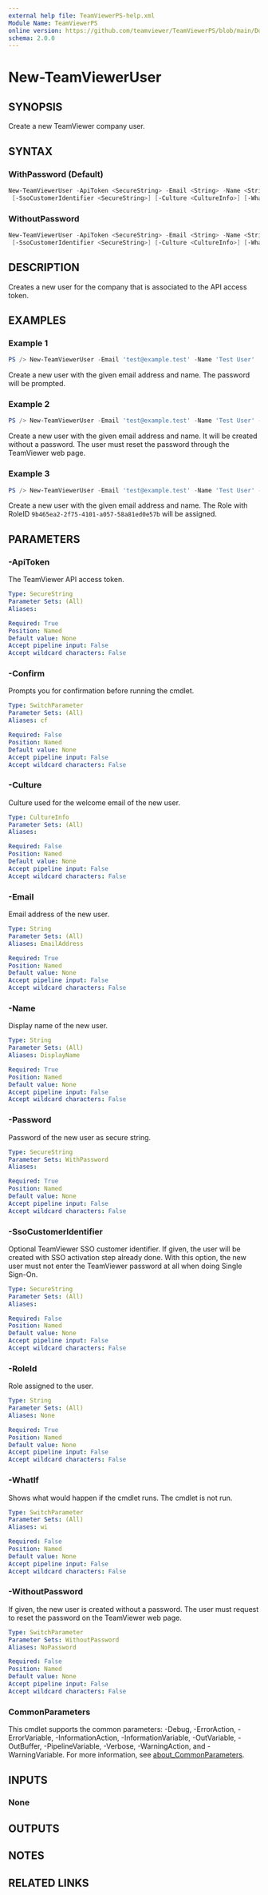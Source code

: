 ```yaml
---
external help file: TeamViewerPS-help.xml
Module Name: TeamViewerPS
online version: https://github.com/teamviewer/TeamViewerPS/blob/main/Docs/Help/New-TeamViewerUser.md
schema: 2.0.0
---
```


# New-TeamViewerUser

## SYNOPSIS

Create a new TeamViewer company user.

## SYNTAX

### WithPassword (Default)

```powershell
New-TeamViewerUser -ApiToken <SecureString> -Email <String> -Name <String> -Password <SecureString> [-RoleId <String>][-IgnorePredefined <switch>]
 [-SsoCustomerIdentifier <SecureString>] [-Culture <CultureInfo>] [-WhatIf] [-Confirm] [<CommonParameters>]
```

### WithoutPassword

```powershell
New-TeamViewerUser -ApiToken <SecureString> -Email <String> -Name <String> [-WithoutPassword][-IgnorePredefined <switch>]
 [-SsoCustomerIdentifier <SecureString>] [-Culture <CultureInfo>] [-WhatIf] [-Confirm] [<CommonParameters>]
```

## DESCRIPTION

Creates a new user for the company that is associated to the API access token.

## EXAMPLES

### Example 1

```powershell
PS /> New-TeamViewerUser -Email 'test@example.test' -Name 'Test User'
```

Create a new user with the given email address and name. The password will be prompted.

### Example 2

```powershell
PS /> New-TeamViewerUser -Email 'test@example.test' -Name 'Test User' -WithoutPassword
```

Create a new user with the given email address and name.
It will be created without a password. The user must reset the password through the TeamViewer web page.

### Example 3

```powershell
PS /> New-TeamViewerUser -Email 'test@example.test' -Name 'Test User' -RoleId '9b465ea2-2f75-4101-a057-58a81ed0e57b'
```

Create a new user with the given email address and name.
The Role with RoleID `9b465ea2-2f75-4101-a057-58a81ed0e57b` will be assigned.

## PARAMETERS

### -ApiToken

The TeamViewer API access token.

```yaml
Type: SecureString
Parameter Sets: (All)
Aliases:

Required: True
Position: Named
Default value: None
Accept pipeline input: False
Accept wildcard characters: False
```

### -Confirm

Prompts you for confirmation before running the cmdlet.

```yaml
Type: SwitchParameter
Parameter Sets: (All)
Aliases: cf

Required: False
Position: Named
Default value: None
Accept pipeline input: False
Accept wildcard characters: False
```

### -Culture

Culture used for the welcome email of the new user.

```yaml
Type: CultureInfo
Parameter Sets: (All)
Aliases:

Required: False
Position: Named
Default value: None
Accept pipeline input: False
Accept wildcard characters: False
```

### -Email

Email address of the new user.

```yaml
Type: String
Parameter Sets: (All)
Aliases: EmailAddress

Required: True
Position: Named
Default value: None
Accept pipeline input: False
Accept wildcard characters: False
```

### -Name

Display name of the new user.

```yaml
Type: String
Parameter Sets: (All)
Aliases: DisplayName

Required: True
Position: Named
Default value: None
Accept pipeline input: False
Accept wildcard characters: False
```

### -Password

Password of the new user as secure string.

```yaml
Type: SecureString
Parameter Sets: WithPassword
Aliases:

Required: True
Position: Named
Default value: None
Accept pipeline input: False
Accept wildcard characters: False
```

### -SsoCustomerIdentifier

Optional TeamViewer SSO customer identifier. If given, the user will be created
with SSO activation step already done. With this option, the new user must not
enter the TeamViewer password at all when doing Single Sign-On.

```yaml
Type: SecureString
Parameter Sets: (All)
Aliases:

Required: False
Position: Named
Default value: None
Accept pipeline input: False
Accept wildcard characters: False
```

### -RoleId

Role assigned to the user.

```yaml
Type: String
Parameter Sets: (All)
Aliases: None

Required: True
Position: Named
Default value: None
Accept pipeline input: False
Accept wildcard characters: False
```

### -WhatIf

Shows what would happen if the cmdlet runs.
The cmdlet is not run.

```yaml
Type: SwitchParameter
Parameter Sets: (All)
Aliases: wi

Required: False
Position: Named
Default value: None
Accept pipeline input: False
Accept wildcard characters: False
```

### -WithoutPassword

If given, the new user is created without a password.
The user must request to reset the password on the TeamViewer web page.

```yaml
Type: SwitchParameter
Parameter Sets: WithoutPassword
Aliases: NoPassword

Required: False
Position: Named
Default value: None
Accept pipeline input: False
Accept wildcard characters: False
```

### CommonParameters

This cmdlet supports the common parameters: -Debug, -ErrorAction, -ErrorVariable, -InformationAction, -InformationVariable, -OutVariable, -OutBuffer, -PipelineVariable, -Verbose, -WarningAction, and -WarningVariable. For more information, see [about_CommonParameters](http://go.microsoft.com/fwlink/?LinkID=113216).

## INPUTS

### None

## OUTPUTS

## NOTES

## RELATED LINKS
